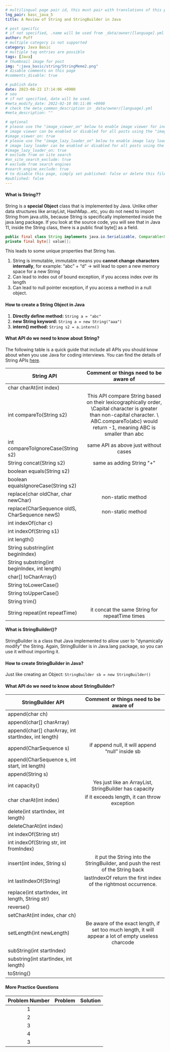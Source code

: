 ```yaml
---
# multilingual page pair id, this must pair with translations of this page. (This name must be unique)
lng_pair: basc_java_5
title: A Review of String and StringBuilder in Java

# post specific
# if not specified, .name will be used from _data/owner/[language].yml
author: Puff
# multiple category is not supported
category: Java Basic
# multiple tag entries are possible
tags: [Java]
# thumbnail image for post
img: ":java_basic/string/StringMeme2.png"
# disable comments on this page
#comments_disable: true

# publish date
date: 2023-08-22 17:14:06 +0900
# seo
# if not specified, date will be used.
#meta_modify_date: 2022-02-10 08:11:06 +0900
# check the meta_common_description in _data/owner/[language].yml
#meta_description: ""

# optional
# please use the "image_viewer_on" below to enable image viewer for individual pages or posts (_posts/ or [language]/_posts folders).
# image viewer can be enabled or disabled for all posts using the "image_viewer_posts: true" setting in _data/conf/main.yml.
#image_viewer_on: true
# please use the "image_lazy_loader_on" below to enable image lazy loader for individual pages or posts (_posts/ or [language]/_posts folders).
# image lazy loader can be enabled or disabled for all posts using the "image_lazy_loader_posts: true" setting in _data/conf/main.yml.
#image_lazy_loader_on: true
# exclude from on site search
#on_site_search_exclude: true
# exclude from search engines
#search_engine_exclude: true
# to disable this page, simply set published: false or delete this file
#published: false
---
```


<!-- outline-start -->

<!-- outline-end -->

#### What is String??

String is a **special Object** class that is implemented by Java. Unlike other data structures like arrayList, HashMap…etc, you do not need to import String from java.utils, because String is specifically implemented inside the java.lang package. If you look at the source code, you will see that in Java 11, inside the String class, there is a public final byte[] as a field.

```java
public final class String implements java.io.Serializable, Comparable<String>, CharSequence
private final byte[] value[];
```

This leads to some unique properties that String has.

1. String is immutable, immutable means you **cannot change characters internally**, for example: “abc” + “d” -> will lead to open a new memory space for a new String
2. Can lead to index out of bound exception, if you access index over its length
3. Can lead to null pointer exception, if you access a method in a null object.

#### How to create a String Object in Java

1. **Directly define method:**
   `String a = "abc"`
2. **new String keyword:**
   `String a = new String("aaa")`
3. **intern() method:**
   `String s2 = a.intern()`

#### What API do we need to know about String?

The following table is a quick guide that include all APIs you should know about when you use Java for coding interviews. You can find the details of String APIs [here](https://docs.oracle.com/en/java/javase/11/docs/api/java.base/java/lang/String.html).

| String API                                    |                                                                              Comment or things need to be aware of                                                                              |
| --------------------------------------------- | :---------------------------------------------------------------------------------------------------------------------------------------------------------------------------------------------: |
| char charAt(int index)                        |                                                                                                                                                                                                 |
| int compareTo(String s2)                      | This API compare String based on their lexicographically order, \Capital character is greater than non-capital character. \ ABC.compareTo(abc) would return -1, meaning ABC is smaller than abc |
| int compareToIgnoreCase(String s2)            |                                                                              same API as above just without cases                                                                               |
| String concat(String s2)                      |                                                                                    same as adding String "+"                                                                                    |
| boolean equals(String s2)                     |                                                                                                                                                                                                 |
| boolean equalsIgnoreCase(String s2)           |                                                                                                                                                                                                 |
| replace(char oldChar, char newChar)           |                                                                                        non-static method                                                                                        |
| replace(CharSequence oldS, CharSequence newS) |                                                                                        non-static method                                                                                        |
| int indexOf(char c)                           |                                                                                                                                                                                                 |
| int indexOf(String s1)                        |                                                                                                                                                                                                 |
| int length()                                  |                                                                                                                                                                                                 |
| String substring(int beginIndex)              |                                                                                                                                                                                                 |
| String substring(int beginIndex, int length)  |                                                                                                                                                                                                 |
| char[] toCharArray()                          |                                                                                                                                                                                                 |
| String toLowerCase()                          |                                                                                                                                                                                                 |
| String toUpperCase()                          |                                                                                                                                                                                                 |
| String trim()                                 |                                                                                                                                                                                                 |
| String repeat(int repeatTime)                 |                                                                         it concat the same String for repeatTime times                                                                          |

#### What is StringBuilder()?

StringBuilder is a class that Java implemented to allow user to "dynamically modify" the String. Again, StringBuilder is in Java.lang package, so you can use it without importing it.

#### How to create StringBuilder in Java?

Just like creating an Object: `StringBuilder sb = new StringBuilder()`

#### What API do we need to know about StringBuilder?

| StringBuilder API                                    |                                Comment or things need to be aware of                                 |
| ---------------------------------------------------- | :--------------------------------------------------------------------------------------------------: |
| append(char ch)                                      |                                                                                                      |
| append(char[] charArray)                             |                                                                                                      |
| append(char[] charArray, int startIndex, int length) |                                                                                                      |
| append(CharSequence s)                               |                           if append null, it will append “null” inside sb                            |
| append(CharSequence s, int start, int length)        |                                                                                                      |
| append(String s)                                     |                                                                                                      |
| int capacity()                                       |                        Yes just like an ArrayList, StringBuilder has capacity                        |
| char charAt(int index)                               |                             if it exceeds length, it can throw exception                             |
| delete(int startIndex, int length)                   |                                                                                                      |
| deleteCharAt(int index)                              |                                                                                                      |
| int indexOf(String str)                              |                                                                                                      |
| int indexOf(String str, int fromIndex)               |                                                                                                      |
| insert(int index, String s)                          |            it put the String into the StringBuilder, and push the rest of the String back            |
| int lastIndexOf(String)                              |                   lastIndexOf return the first index of the rightmost occurrence.                    |
| replace(int startIndex, int length, String str)      |                                                                                                      |
| reverse()                                            |                                                                                                      |
| setCharAt(int index, char ch)                        |                                                                                                      |
| setLength(int newLength)                             | Be aware of the exact length, if set too much length, it will appear a lot of empty useless charcode |
| subString(int startIndex)                            |                                                                                                      |
| substring(int startIndex, int length)                |                                                                                                      |
| toString()                                           |                                                                                                      |

#### More Practice Questions

| Problem Number | Problem | Solution |
| :------------: | :-----: | :------: |
|       1        |         |          |
|       2        |         |          |
|       3        |         |          |
|       4        |         |          |
|       3        |         |          |
